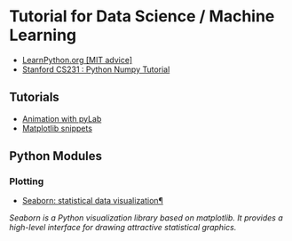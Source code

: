 
# Tutorial for Data Science / Machine Learning

- [LearnPython.org [MIT advice]](http://www.learnpython.org/)
- [Stanford CS231 : Python Numpy Tutorial](http://cs231n.github.io/python-numpy-tutorial/)

## Tutorials

- [Animation with pyLab](http://www.courspython.com/animations.html)
- [Matplotlib snippets](http://www.jdhp.org/docs/notebook/python_matplotlib_snippets_en.html)



## Python Modules

### Plotting
- [Seaborn: statistical data visualization¶](https://seaborn.pydata.org/)

*Seaborn is a Python visualization library based on matplotlib. 
It provides a high-level interface for drawing attractive statistical graphics.*

